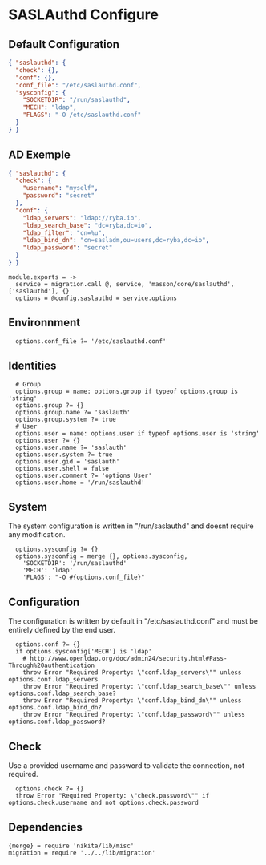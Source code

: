 
# SASLAuthd Configure

## Default Configuration

```json
{ "saslauthd": {
  "check": {},
  "conf": {},
  "conf_file": "/etc/saslauthd.conf",
  "sysconfig": {
    "SOCKETDIR": "/run/saslauthd",
    "MECH": "ldap",
    "FLAGS": "-O /etc/saslauthd.conf"
  }
} }
```

## AD Exemple

```json
{ "saslauthd": {
  "check": {
    "username": "myself",
    "password": "secret"
  },
  "conf": {
    "ldap_servers": "ldap://ryba.io",
    "ldap_search_base": "dc=ryba,dc=io",
    "ldap_filter": "cn=%u",
    "ldap_bind_dn": "cn=sasladm,ou=users,dc=ryba,dc=io",
    "ldap_password": "secret"
  }
} }
```

    module.exports = ->
      service = migration.call @, service, 'masson/core/saslauthd', ['saslauthd'], {}
      options = @config.saslauthd = service.options

## Environnment

      options.conf_file ?= '/etc/saslauthd.conf'

## Identities

      # Group
      options.group = name: options.group if typeof options.group is 'string'
      options.group ?= {}
      options.group.name ?= 'saslauth'
      options.group.system ?= true
      # User
      options.user = name: options.user if typeof options.user is 'string'
      options.user ?= {}
      options.user.name ?= 'saslauth'
      options.user.system ?= true
      options.user.gid = 'saslauth'
      options.user.shell = false
      options.user.comment ?= 'options User'
      options.user.home = '/run/saslauthd'

## System

The system configuration is written in "/run/saslauthd" and doesnt require any
modification.

      options.sysconfig ?= {}
      options.sysconfig = merge {}, options.sysconfig,
        'SOCKETDIR': '/run/saslauthd'
        'MECH': 'ldap'
        'FLAGS': "-O #{options.conf_file}"

## Configuration

The configuration is written by default in "/etc/saslauthd.conf" and must be 
entirely defined by the end user.

      options.conf ?= {}
      if options.sysconfig['MECH'] is 'ldap'
        # http://www.openldap.org/doc/admin24/security.html#Pass-Through%20authentication
        throw Error "Required Property: \"conf.ldap_servers\"" unless options.conf.ldap_servers
        throw Error "Required Property: \"conf.ldap_search_base\"" unless options.conf.ldap_search_base?
        throw Error "Required Property: \"conf.ldap_bind_dn\"" unless options.conf.ldap_bind_dn?
        throw Error "Required Property: \"conf.ldap_password\"" unless options.conf.ldap_password?

## Check

Use a provided username and password to validate the connection, not required.

      options.check ?= {}
      throw Error "Required Property: \"check.password\"" if options.check.username and not options.check.password

## Dependencies

    {merge} = require 'nikita/lib/misc'
    migration = require '../../lib/migration'
